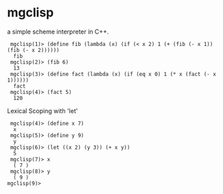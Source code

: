 # mgclisp

a simple scheme interpreter in C++.


     mgclisp(1)> (define fib (lambda (x) (if (< x 2) 1 (+ (fib (- x 1)) (fib (- x 2))))))
      fib
     mgclisp(2)> (fib 6)
      13
     mgclisp(3)> (define fact (lambda (x) (if (eq x 0) 1 (* x (fact (- x 1))))))
      fact
     mgclisp(4)> (fact 5)
      120

Lexical Scoping with 'let'

     mgclisp(4)> (define x 7)
      x
     mgclisp(5)> (define y 9)
      y
     mgclisp(6)> (let ((x 2) (y 3)) (+ x y))
      5
     mgclisp(7)> x
      ( 7 )
     mgclisp(8)> y
      ( 9 )
    mgclisp(9)>
